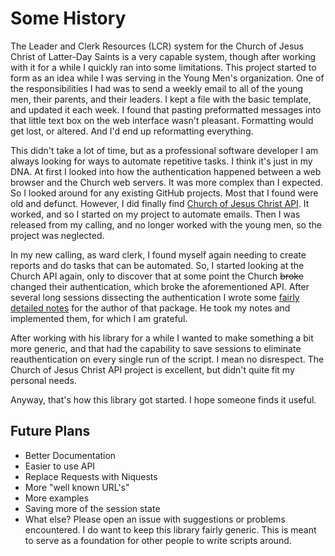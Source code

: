 # Some History

The Leader and Clerk Resources (LCR) system for the Church of Jesus Christ of Latter-Day
Saints is a very capable system, though after working with it for a while I quickly ran
into some limitations. This project started to form as an idea while I was serving in
the Young Men's organization. One of the responsibilities I had was to send a weekly
email to all of the young men, their parents, and their leaders. I kept a file with the
basic template, and updated it each week. I found that pasting preformatted messages
into that little text box on the web interface wasn't pleasant. Formatting would get
lost, or altered. And I'd end up reformatting everything.

This didn't take a lot of time, but as a professional software developer I am always
looking for ways to automate repetitive tasks. I think it's just in my DNA. At first I
looked into how the authentication happened between a web browser and the Church web
servers. It was more complex than I expected. So I looked around for any existing GitHub
projects. Most that I found were old and defunct. However, I did finally find [Church of
Jesus Christ API](https://github.com/mackliet/church_of_jesus_christ_api). It worked,
and so I started on my project to automate emails. Then I was released from my calling,
and no longer worked with the young men, so the project was neglected.

In my new calling, as ward clerk, I found myself again needing to create reports and do
tasks that can be automated. So, I started looking at the Church API again, only to
discover that at some point the Church ~~broke~~ changed their authentication, which
broke the aforementioned API. After several long sessions dissecting the authentication
I wrote some [fairly detailed
notes](https://github.com/mackliet/church_of_jesus_christ_api/issues/16) for the author
of that package. He took my notes and implemented them, for which I am grateful.

After working with his library for a while I wanted to make something a bit more
generic, and that had the capability to save sessions to eliminate reauthentication on
every single run of the script. I mean no disrespect. The Church of Jesus Christ API
project is excellent, but didn't quite fit my personal needs.

Anyway, that's how this library got started. I hope someone finds it useful.

## Future Plans

* Better Documentation
* Easier to use API
* Replace Requests with Niquests
* More "well known URL's"
* More examples
* Saving more of the session state
* What else? Please open an issue with suggestions or problems encountered. I do want to
  keep this library fairly generic. This is meant to serve as a foundation for other
  people to write scripts around.
